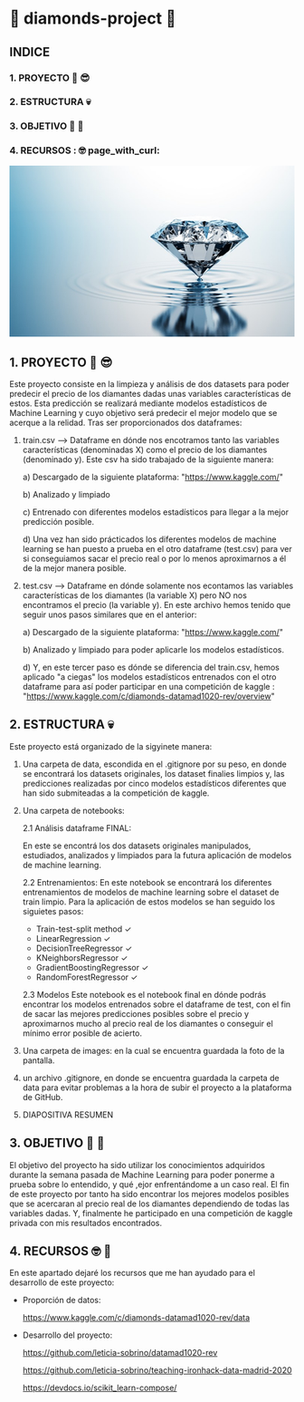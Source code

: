 # :gem:  diamonds-project  :gem:

## INDICE
### 1. PROYECTO :exploding_head: :sunglasses:
### 2. ESTRUCTURA :skull:
### 3. OBJETIVO  :checkered_flag: :call_me_hand:
### 4. RECURSOS :  :nerd_face: page_with_curl: 

![fotodeportada](https://github.com/leticia-sobrino/diamonds-project/blob/main/imagen/diamante-todo-lo-que-tienes-que-saber-sobre-los-diamantes.jpg)


## 1. PROYECTO :exploding_head: :sunglasses:
Este proyecto consiste en la limpieza y análisis de dos datasets para poder predecir el precio de los diamantes dadas unas variables características de estos. Esta predicción se realizará mediante modelos estadísticos de Machine Learning y cuyo objetivo será predecir el mejor modelo que se acerque a la relidad.
Tras ser proporcionados dos dataframes:

   1. train.csv --> Dataframe en dónde nos encotramos tanto las variables características (denominadas X) como el precio de los diamantes (denominado y). 
   Este csv ha sido trabajado de la siguiente manera:

        a) Descargado de la siguiente plataforma: "https://www.kaggle.com/"

        b) Analizado y limpiado

        c) Entrenado con diferentes modelos estadísticos para llegar a la mejor predicción posible.

        d) Una vez han sido prácticados los diferentes modelos de machine learning se han puesto a prueba en el otro dataframe (test.csv) para ver si conseguiamos sacar el precio real o por lo menos aproximarnos a él de la mejor manera posible.

   2. test.csv --> Dataframe en dónde solamente nos econtamos las variables características de los diamantes (la variable X) pero NO nos encontramos el precio (la variable y).
   En este archivo hemos tenido que seguir unos pasos similares que en el anterior:

        a) Descargado de la siguiente plataforma: "https://www.kaggle.com/"

        b) Analizado y limpiado para poder aplicarle los modelos estadísticos.

        d) Y, en este tercer paso es dónde se diferencia del train.csv, hemos aplicado "a ciegas" los modelos estadísticos entrenados con el otro dataframe para así poder participar en una competición de kaggle : "https://www.kaggle.com/c/diamonds-datamad1020-rev/overview"



## 2. ESTRUCTURA :skull:
Este proyecto está organizado de la sigyinete manera:
 1. Una carpeta de data, escondida en el .gitignore por su peso, en donde se encontrará los datasets originales, los dataset finalies limpios y, las predicciones realizadas por cinco modelos estadísticos diferentes que han sido submiteadas a la competición de kaggle.
   
 2. Una carpeta de notebooks:

    2.1 Análisis dataframe FINAL:

    En este se encontrá los dos datasets originales manipulados, estudiados, analizados y limpiados para la futura aplicación de modelos de machine learning.

    2.2 Entrenamientos:
    En este notebook se encontrará los diferentes entrenamientos de modelos de machine learning sobre el dataset de train limpio.
    Para la aplicación de estos modelos se han seguido los siguietes pasos:

     - Train-test-split method ✓
     - LinearRegression ✓
     - DecisionTreeRegressor ✓
     - KNeighborsRegressor ✓
     - GradientBoostingRegressor ✓
     - RandomForestRegressor ✓
  
    2.3 Modelos
    Este notebook es el notebook final en dónde podrás encontrar los modelos entrenados sobre el dataframe de test, con el fin de sacar las mejores predicciones posibles sobre el precio y aproximarnos mucho al precio real de los diamantes o conseguir el mínimo error posible de acierto.

3. Una carpeta de images: en la cual se encuentra guardada la foto de la pantalla.
   
4. un archivo .gitignore, en donde se encuentra guardada la carpeta de data para evitar problemas a la hora de subir el proyecto a la plataforma de GitHub.
   
5. DIAPOSITIVA RESUMEN


## 3. OBJETIVO  :checkered_flag: :call_me_hand:
El objetivo del proyecto ha sido utilizar los conocimientos adquiridos durante la semana pasada de Machine Learning para poder ponerme a prueba sobre lo entendido, y qué ,ejor enfrentándome a un caso real.
El fin de este proyecto por tanto ha sido encontrar los mejores modelos posibles que se acercaran al precio real de los diamantes dependiendo de todas las variables dadas. Y, finalmente he participado en una competición de kaggle privada con mis resultados encontrados.


## 4. RECURSOS :nerd_face:  :page_with_curl: 

En este apartado dejaré los recursos que me han ayudado  para el desarrollo de este proyecto:

- Proporción de datos:
  
  https://www.kaggle.com/c/diamonds-datamad1020-rev/data

- Desarrollo del proyecto:
  
  https://github.com/leticia-sobrino/datamad1020-rev
  
  https://github.com/leticia-sobrino/teaching-ironhack-data-madrid-2020

  https://devdocs.io/scikit_learn-compose/



  

